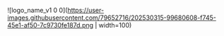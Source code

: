 ![logo_name_v1 0 0](https://user-images.githubusercontent.com/79652716/202530315-99680608-f745-45e1-af50-7c9730fe187d.png | width=100)
